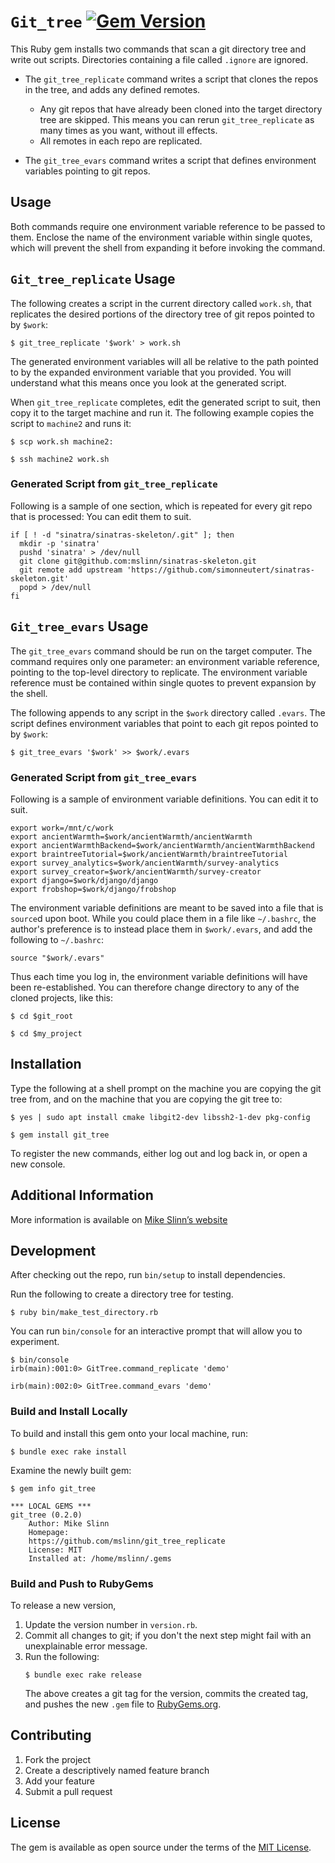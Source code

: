 `Git_tree`
[![Gem Version](https://badge.fury.io/rb/git_tree.svg)](https://badge.fury.io/rb/git_tree)
===========

This Ruby gem installs two commands that scan a git directory tree and write out scripts.
Directories containing a file called `.ignore` are ignored.

 - The `git_tree_replicate` command writes a script that clones the repos in the tree,
   and adds any defined remotes.
   - Any git repos that have already been cloned into the target directory tree are skipped.
     This means you can rerun `git_tree_replicate` as many times as you want, without ill effects.
   - All remotes in each repo are replicated.

 - The `git_tree_evars` command writes a script that defines environment variables pointing to git repos.


## Usage
Both commands require one environment variable reference to be passed to them.
Enclose the name of the environment variable within single quotes,
which will prevent the shell from expanding it before invoking the command.


## `Git_tree_replicate` Usage
The following creates a script in the current directory called `work.sh`,
that replicates the desired portions of the directory tree of git repos pointed to by `$work`:
```shell
$ git_tree_replicate '$work' > work.sh
```

The generated environment variables will all be relative to the
path pointed to by the expanded environment variable that you provided.
You will understand what this means once you look at the generated script.

When `git_tree_replicate` completes,
edit the generated script to suit, then
copy it to the target machine and run it.
The following example copies the script to `machine2` and runs it:

```shell
$ scp work.sh machine2:

$ ssh machine2 work.sh
```


### Generated Script from `git_tree_replicate`
Following is a sample of one section, which is repeated for every git repo that is processed:
You can edit them to suit.

```shell
if [ ! -d "sinatra/sinatras-skeleton/.git" ]; then
  mkdir -p 'sinatra'
  pushd 'sinatra' > /dev/null
  git clone git@github.com:mslinn/sinatras-skeleton.git
  git remote add upstream 'https://github.com/simonneutert/sinatras-skeleton.git'
  popd > /dev/null
fi
```

## `Git_tree_evars` Usage
The `git_tree_evars` command should be run on the target computer.
The command requires only one parameter:
an environment variable reference, pointing to the top-level directory to replicate.
The environment variable reference must be contained within single quotes to prevent expansion by the shell.

The following appends to any script in the `$work` directory called `.evars`.
The script defines environment variables that point to each git repos pointed to by `$work`:
```shell
$ git_tree_evars '$work' >> $work/.evars
```


### Generated Script from `git_tree_evars`
Following is a sample of environment variable definitions.
You can edit it to suit.

```shell
export work=/mnt/c/work
export ancientWarmth=$work/ancientWarmth/ancientWarmth
export ancientWarmthBackend=$work/ancientWarmth/ancientWarmthBackend
export braintreeTutorial=$work/ancientWarmth/braintreeTutorial
export survey_analytics=$work/ancientWarmth/survey-analytics
export survey_creator=$work/ancientWarmth/survey-creator
export django=$work/django/django
export frobshop=$work/django/frobshop
```

The environment variable definitions are meant to be saved into a file that is `source`d upon boot.
While you could place them in a file like `~/.bashrc`,
the author's preference is to instead place them in `$work/.evars`,
and add the following to `~/.bashrc`:
```shell
source "$work/.evars"
```

Thus each time you log in, the environment variable definitions will have been re-established.
You can therefore change directory to any of the cloned projects, like this:
```shell
$ cd $git_root

$ cd $my_project
```


## Installation
Type the following at a shell prompt on the machine you are copying the git tree from, and on the machine that you are copying the git tree to:

```shell
$ yes | sudo apt install cmake libgit2-dev libssh2-1-dev pkg-config

$ gem install git_tree
```

To register the new commands, either log out and log back in, or open a new console.


## Additional Information
More information is available on
[Mike Slinn&rsquo;s website](https://www.mslinn.com/git/1100-git-tree.html)


## Development
After checking out the repo, run `bin/setup` to install dependencies.

Run the following to create a directory tree for testing.
```shell
$ ruby bin/make_test_directory.rb
```

You can run `bin/console` for an interactive prompt that will allow you to experiment.
```
$ bin/console
irb(main):001:0> GitTree.command_replicate 'demo'

irb(main):002:0> GitTree.command_evars 'demo'
```


### Build and Install Locally
To build and install this gem onto your local machine, run:
```shell
$ bundle exec rake install
```

Examine the newly built gem:
```
$ gem info git_tree

*** LOCAL GEMS ***
git_tree (0.2.0)
    Author: Mike Slinn
    Homepage:
    https://github.com/mslinn/git_tree_replicate
    License: MIT
    Installed at: /home/mslinn/.gems
```


### Build and Push to RubyGems
To release a new version,
  1. Update the version number in `version.rb`.
  2. Commit all changes to git; if you don't the next step might fail with an
     unexplainable error message.
  3. Run the following:
     ```shell
     $ bundle exec rake release
     ```
     The above creates a git tag for the version, commits the created tag,
     and pushes the new `.gem` file to [RubyGems.org](https://rubygems.org).


## Contributing

1. Fork the project
2. Create a descriptively named feature branch
3. Add your feature
4. Submit a pull request


## License
The gem is available as open source under the terms of the [MIT License](https://opensource.org/licenses/MIT).
